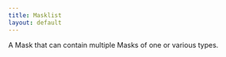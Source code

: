 ```yaml
---
title: Masklist
layout: default
---
```


A Mask that can contain multiple Masks of one or various types.
